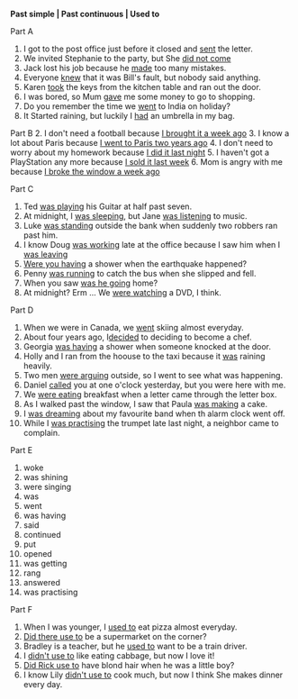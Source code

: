 **Past simple | Past continuous | Used to**

Part A
1. I got to the post office just before it closed and <u>sent</u> the letter.
2. We invited Stephanie to the party, but She <u>did not come</u>
3. Jack lost his job because he <u>made</u> too many mistakes.
4. Everyone <u>knew</u> that it was Bill's fault, but nobody said anything.
5. Karen <u>took</u> the keys from the kitchen table and ran out the door.
6. I was bored, so Mum <u>gave</u> me some money to go to shopping.
7. Do you remember the time we <u>went</u> to India on holiday?
8. It Started raining, but luckily I <u>had</u> an umbrella in my bag.

Part B
2. I don't need a football because <u>I brought it a week ago</u>
3. I know a lot about Paris because <u>I went to Paris two years ago</u>
4. I don't need to worry about my homework because <u>I did it last night</u>
5. I haven't got a PlayStation any more because <u>I sold it last week</u>
6. Mom is angry with me because <u>I broke the window a week ago</u>

Part C
1. Ted <u>was playing</u> his Guitar at half past seven.
2. At midnight, I <u>was sleeping</u>, but Jane <u>was listening</u> to music.
3. Luke <u>was standing</u> outside the bank when suddenly two robbers ran past him.
4. I know Doug <u>was working</u> late at the office because I saw him when I <u>was leaving</u>
5. <u>Were you having</u> a shower when the earthquake happened?
6. Penny <u>was running</u> to catch the bus when she slipped and fell.
7. When you saw <u>was he going</u> home?
8. At midnight? Erm ... We <u>were watching</u> a DVD, I think.

Part D
1. When we were in Canada, we <u>went</u> skiing almost everyday.
2. About four years ago, I<u>decided</u> to deciding to become a chef.
3. Georgia <u>was having</u> a shower when someone knocked at the door.
4. Holly and I ran from the hoouse to the taxi because it <u>was</u> raining heavily.
5. Two men <u>were arguing</u> outside, so I went to see what was happening.
6. Daniel <u>called</u> you at one o'clock yesterday, but you were here with me.
7. We <u>were eating</u> breakfast when a letter came through the letter box.
8. As I walked past the window, I saw that Paula <u>was making</u> a cake.
9. I <u>was dreaming</u> about my favourite band when th alarm clock went off.
10. While I <u>was practising</u> the trumpet late last night, a neighbor came to complain.

Part E
1. woke
2. was shining
3. were singing
4. was
5. went
6. was having
7. said
8. continued
9. put
10. opened
11. was getting
12. rang
13. answered
14. was practising

Part F
1. When I was younger, I <u>used to</u> eat pizza almost everyday.
2. <u>Did there use to</u> be a supermarket on the corner?
3. Bradley is a teacher, but he <u>used to</u> want to be a train driver.
4. I <u>didn't use to</u> like eating cabbage, but now I love it!
5. <u>Did Rick use to</u> have blond hair when he was a little boy?
6. I know Lily <u>didn't use to</u> cook much, but now I think She makes dinner every day.